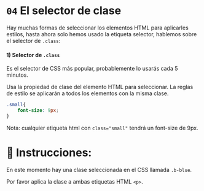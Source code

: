 # `04` El selector de clase

Hay muchas formas de seleccionar los elementos HTML para aplicarles estilos, hasta ahora solo hemos usado la etiqueta selector, hablemos sobre el selector de `.class`:

#### 1) Selector de `.class` 

Es el selector de CSS más popular, probablemente lo usarás cada 5 minutos.

Usa la propiedad de clase del elemento HTML para seleccionar. La reglas de estilo se aplicarán a todos los elementos con la misma clase.

```css
.small{
    font-size: 9px;
}
```
Nota: cualquier etiqueta html con `class="small"` tendrá un  font-size de 9px.

# 📝 Instrucciones:

En este momento hay una clase seleccionada en el CSS llamada
`.b-blue`.

Por favor aplica la clase a ambas etiquetas HTML `<p>`.
